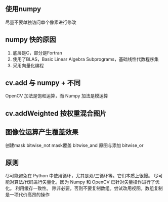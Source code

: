 ## 使用numpy
尽量不要单独访问单个像素进行修改

## numpy 快的原因
1. 底层是C，部分是Fortran
2. 使用了BLAS，Basic Linear Algebra Subprograms，基础线性代数程序集
3. 采用向量化编程

## cv.add 与 numpy + 不同
OpenCV 加法是饱和运算，而 Numpy 加法是模运算

## cv.addWeighted 按权重混合图片

## 图像位运算产生覆盖效果
创建mask bitwise_not
mask覆盖 bitwise_and
原图与添加 bitwise_or

## 原则
尽可能避免在 Python 中使用循环，尤其是双/三循环等。它们本质上很慢。
尽可能对算法/代码进行矢量化，因为 Numpy 和 OpenCV 已针对矢量操作进行了优化。
利用缓存一致性。
除非必要，否则不要复制数组。尝试改用视图。数组复制是一项代价高昂的操作